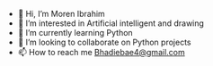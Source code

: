 - 👋 Hi, I’m Moren Ibrahim
- 👀 I’m interested in Artificial intelligent and drawing
- 🌱 I’m currently learning Python
- 💞️ I’m looking to collaborate on Python projects
- 📫 How to reach me Bhadiebae4@gmail.com

<!---
Morenibrahim/Morenibrahim is a ✨ special ✨ repository because its `README.md` (this file) appears on your GitHub profile.
You can click the Preview link to take a look at your changes.
--->
